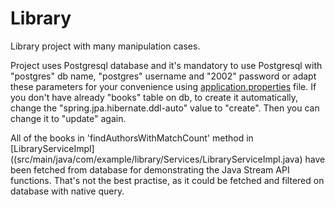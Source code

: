 # Library
Library project with many manipulation cases.


Project uses Postgresql database and it's mandatory to use Postgresql with "postgres" db name, "postgres" username and "2002" password or adapt these parameters 
for your convenience using [application.properties](src\main\resources\application.properties) file. If you don't have already "books" table on db, to create it automatically, change the "spring.jpa.hibernate.ddl-auto" value to "create". Then you can change it to "update" again. 


All of the books in 'findAuthorsWithMatchCount' method in [LibraryServiceImpl]((src/main/java/com/example/library/Services/LibraryServiceImpl.java) have been fetched from database for demonstrating the Java Stream API functions. 
That's not the best practise, as it could be fetched and filtered on database with native query.

